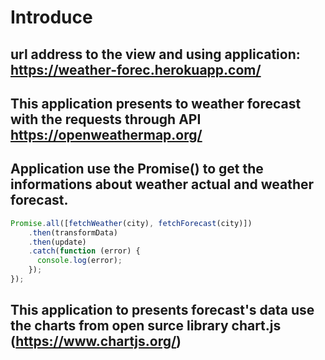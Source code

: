 # Introduce 
##  url address to the view and using application:  https://weather-forec.herokuapp.com/
##  This application presents to weather forecast with the requests through API https://openweathermap.org/
##  Application use the Promise() to get the informations about weather actual and weather forecast.
```js
Promise.all([fetchWeather(city), fetchForecast(city)])
    .then(transformData)
    .then(update)
    .catch(function (error) {
      console.log(error);
    });
});

```
##  This application to presents forecast's data use the charts from open surce library chart.js (https://www.chartjs.org/)
